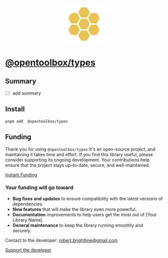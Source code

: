 <p align="center">
  <img src="https://raw.githubusercontent.com/beemood/opentoolbox/refs/heads/main//libs/types/favicon.png" alt="Logo" />
</p>

# [@opentoolbox/types](https://beemood.github.io/libs/types)

## Summary

- [ ] add summary

## Install

```bash
pnpm add  @opentoolbox/types
```

## Funding

Thank you for using `@opentoolbox/types` It's an open-source project, and maintaining it takes time and effort. If you find this library useful, please consider supporting its ongoing development. Your contributions help ensure that the project stays up-to-date, secure, and well-maintained.

[Instant Funding](https://cash.app/$puqlib)

### Your funding will go toward

- **Bug fixes and updates** to ensure compatibility with the latest versions of dependencies.
- **New features** that will make the library even more powerful.
- **Documentation** improvements to help users get the most out of [Your Library Name].
- **General maintenance** to keep the library running smoothly and securely.

Contact to the developer: [robert.brightline@gmail.com](mailto:robert.brightline@gmail.com?subject=Contact)

[Support the developer](https://cash.app/$puqlib)
